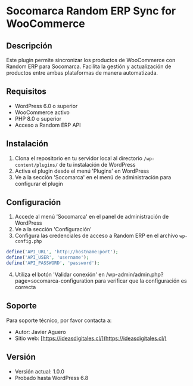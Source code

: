 # Socomarca Random ERP Sync for WooCommerce

## Descripción
Este plugin permite sincronizar los productos de WooCommerce con Random ERP para Socomarca. Facilita la gestión y actualización de productos entre ambas plataformas de manera automatizada.

## Requisitos
- WordPress 6.0 o superior
- WooCommerce activo
- PHP 8.0 o superior
- Acceso a Random ERP API

## Instalación
1. Clona el repositorio en tu servidor local al directorio `/wp-content/plugins/` de tu instalación de WordPress
2. Activa el plugin desde el menú 'Plugins' en WordPress
3. Ve a la sección 'Socomarca' en el menú de administración para configurar el plugin

## Configuración
1. Accede al menú 'Socomarca' en el panel de administración de WordPress
2. Ve a la sección 'Configuración'
3. Configura las credenciales de acceso a Random ERP en el archivo `wp-config.php`

```php
define('API_URL', 'http://hostname:port');
define('API_USER', 'username');
define('API_PASSWORD', 'password');
```

4. Utiliza el botón 'Validar conexión' en /wp-admin/admin.php?page=socomarca-configuration para verificar que la configuración es correcta

## Soporte
Para soporte técnico, por favor contacta a:
- Autor: Javier Aguero
- Sitio web: [https://ideasdigitales.cl/](https://ideasdigitales.cl/)

## Versión
- Versión actual: 1.0.0
- Probado hasta WordPress 6.8

